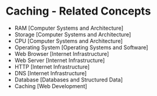 # Caching - Related Concepts

- RAM [Computer Systems and Architecture]
- Storage [Computer Systems and Architecture]
- CPU [Computer Systems and Architecture]
- Operating System [Operating Systems and Software]
- Web Browser [Internet Infrastructure]
- Web Server [Internet Infrastructure]
- HTTP [Internet Infrastructure]
- DNS [Internet Infrastructure]
- Database [Databases and Structured Data]
- Caching [Web Development]
